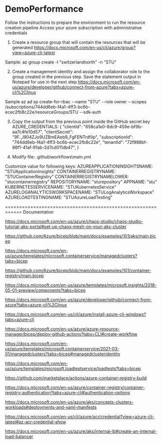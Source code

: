 # DemoPerformance
Follow the instructions to prepare the environment to run the resource creation pipeline
Access your azure subscription with administrative credentials

1) Create a resource group that will contain the resources that will be generated
https://docs.microsoft.com/en-us/cli/azure/group?view=azure-cli-latest

Sample: 
az group create -l "switzerlandnorth" -n "STU"

2) Create a management identity and assign the collaborator role to the group created in the previous step. Save the statement output in Notepad for use in the next step
https://docs.microsoft.com/en-us/azure/developer/github/connect-from-azure?tabs=azure-cli%2Clinux

Sample
az ad sp create-for-rbac --name "STU" --role owner --scopes /subscriptions/744dd6eb-f4a1-4ff3-bc6b-ecec2fb8c22e/resourceGroups/STU --sdk-auth

3) Copy the output from the previous point inside the GitHub secret key AZURE_CREDENTIALS: 
{
  "clientId": "658ca1e0-8dc9-459e-bf9b-aa7c4fe10d57",
  "clientSecret": "9F._I904ZJo9UZBmEAeb9_FgFENTrdfilp",
  "subscriptionId": "744dd6eb-f4a1-4ff3-bc6b-ecec2fb8c22e",
  "tenantId": "72f988bf-86f1-41af-91ab-2d7cd011db47",
}

4) Modify file: .github\workflows\main.yml

Customize value for following keys: 
  AZUREAPPLICATIONINSIGHTSNAME:   "STUApplicationInsights"
  CONTAINERREGISTRYNAME:          "STUContainerRegistry"
  CONTAINERREGISTRYNAMELOWER:     "stucontainerregistry"
  REPOSITORYNAME:                 "sturepository"
  APPNAME:                        "stu"
  KUBERNETESSERVICENAME:          "STUKubernetesService"
  AZURELOGANALYTICSWORKSPACENAME: "STULogAnalyticsWorkspace"
  AZURELOADTESTINGNAME:           "STUAzureLoadTesting"



============================================================
Documentation

https://docs.microsoft.com/en-us/azure/chaos-studio/chaos-studio-tutorial-aks-portal#set-up-chaos-mesh-on-your-aks-cluster

https://github.com/Azure/bicep/blob/main/docs/examples/101/aks/main.bicep

https://docs.microsoft.com/en-us/azure/templates/microsoft.containerservice/managedclusters?tabs=bicep

https://github.com/Azure/bicep/blob/main/docs/examples/101/container-registry/main.bicep

https://docs.microsoft.com/en-us/azure/templates/microsoft.insights/2018-05-01-preview/components?tabs=bicep

https://docs.microsoft.com/en-us/azure/developer/github/connect-from-azure?tabs=azure-cli%2Clinux

https://docs.microsoft.com/en-us/cli/azure/install-azure-cli-windows?tabs=azure-cli

https://docs.microsoft.com/en-us/azure/azure-resource-manager/bicep/deploy-github-actions?tabs=CLI#create-workflow

https://docs.microsoft.com/en-us/azure/templates/microsoft.containerservice/2021-03-01/managedclusters?tabs=bicep#managedclusteridentity

https://docs.microsoft.com/en-us/azure/templates/microsoft.loadtestservice/loadtests?tabs=bicep

https://github.com/marketplace/actions/azure-container-registry-build

https://docs.microsoft.com/en-us/azure/container-registry/container-registry-authentication?tabs=azure-cli#authentication-options

https://docs.microsoft.com/en-us/azure/aks/concepts-clusters-workloads#deployments-and-yaml-manifests

https://docs.microsoft.com/en-us/cli/azure/acr/credential?view=azure-cli-latest#az-acr-credential-show

https://docs.microsoft.com/en-us/azure/aks/internal-lb#create-an-internal-load-balancer

